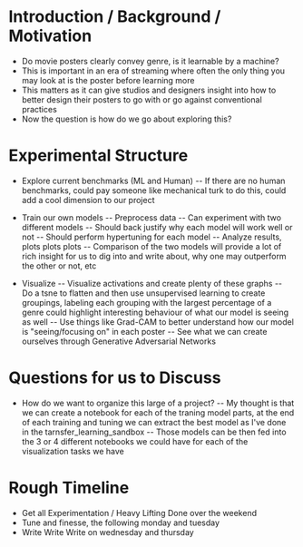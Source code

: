 # Introduction / Background / Motivation
- Do movie posters clearly convey genre, is it learnable by a machine?
- This is important in an era of streaming where often the only thing you may look at is the poster before learning more
- This matters as it can give studios and designers insight into how to better design their posters to go with or go against conventional practices
- Now the question is how do we go about exploring this?


# Experimental Structure
- Explore current benchmarks (ML and Human)
-- If there are no human benchmarks, could pay someone like mechanical turk to do this, could add a cool dimension to our project

- Train our own models
-- Preprocess data
-- Can experiment with two different models
-- Should back justify why each model will work well or not
-- Should perform hypertuning for each model
-- Analyze results, plots plots plots
-- Comparison of the two models will provide a lot of rich insight for us to dig into and write about, why one may outperform the other or not, etc

- Visualize
-- Visualize activations and create plenty of these graphs
-- Do a tsne to flatten and then use unsupervised learning to create groupings, labeling each grouping with the largest percentage of a genre could highlight interesting behaviour of what our model is seeing as well
-- Use things like Grad-CAM to better understand how our model is "seeing/focusing on" in each poster
-- See what we can create ourselves through Generative Adversarial Networks


# Questions for us to Discuss
- How do we want to organize this large of a project?
-- My thought is that we can create a notebook for each of the traning model parts, at the end of each training and tuning we can extract the best model as I've done in the tarnsfer_learning_sandbox
-- Those models can be then fed into the 3 or 4 different notebooks we could have for each of the visualization tasks we have


# Rough Timeline
- Get all Experimentation / Heavy Lifting Done over the weekend
- Tune and finesse, the following monday and tuesday
- Write Write Write on wednesday and thursday
